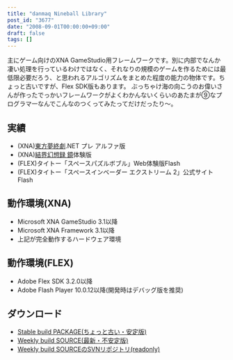 ```yaml
---
title: "danmaq Nineball Library"
post_id: "3677"
date: "2008-09-01T00:00:00+09:00"
draft: false
tags: []
---
```



主にゲーム向けのXNA GameStudio用フレームワークです。別に内部でなんか凄い処理を行っているわけではなく、それなりの規模のゲームを作るためには最低限必要だろう、と思われるアルゴリズムをまとめた程度の能力の物体です。ちょっと古いですが、Flex SDK版もあります。
ぶっちゃけ海の向こうのお偉いさんが作ったでっかいフレームワークがよくわかんないくらいのあたまが⑨なプログラマ一なんでこんなのつくってみたってだけだったり～。

## 実績



  * (XNA)[東方夢終劇](/products/apps/dnh/thc/).NET プレ アルファ版
  * (XNA)[結界幻想録 鏡](http://kagaminer.in/)体験版
  * (FLEX)タイトー「スペースパズルボブル」Web体験版Flash
  * (FLEX)タイトー「スペースインベーダー エクストリーム 2」公式サイトFlash
## 動作環境(XNA)



  * Microsoft XNA GameStudio 3.1以降
  * Microsoft XNA Framework 3.1以降
  * 上記が完全動作するハードウェア環境
## 動作環境(FLEX)



  * Adobe Flex SDK 3.2.0以降
  * Adobe Flash Player 10.0.12以降(開発時はデバッグ版を推奨)
## ダウンロード



  * [Stable build PACKAGE(ちょっと古い・安定版)](http://sourceforge.jp/projects/nineball/releases/)
  * [Weekly build SOURCE(最新・不安定版)](http://svn.sourceforge.jp/view/trunk/?root=nineball)
  * [Weekly build SOURCEのSVNリポジトリ(readonly)](http://svn.sourceforge.jp/svnroot/nineball/)
